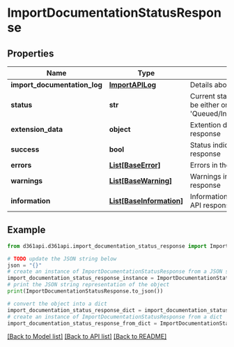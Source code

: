 # ImportDocumentationStatusResponse


## Properties

Name | Type | Description | Notes
------------ | ------------- | ------------- | -------------
**import_documentation_log** | [**ImportAPILog**](ImportAPILog.md) | Details about the import | [optional] 
**status** | **str** | Current status of the import and it can be either one of these statuses &#39;Queued/InProgress/Completed/Error&#39; | [optional] 
**extension_data** | **object** | Extention data for customer API response | [optional] 
**success** | **bool** | Status indication for customer API response | [optional] 
**errors** | [**List[BaseError]**](BaseError.md) | Errors in the customer API response | [optional] 
**warnings** | [**List[BaseWarning]**](BaseWarning.md) | Warnings in the customer API response | [optional] 
**information** | [**List[BaseInformation]**](BaseInformation.md) | Information passed by the customer API response | [optional] 

## Example

```python
from d361api.d361api.import_documentation_status_response import ImportDocumentationStatusResponse

# TODO update the JSON string below
json = "{}"
# create an instance of ImportDocumentationStatusResponse from a JSON string
import_documentation_status_response_instance = ImportDocumentationStatusResponse.from_json(json)
# print the JSON string representation of the object
print(ImportDocumentationStatusResponse.to_json())

# convert the object into a dict
import_documentation_status_response_dict = import_documentation_status_response_instance.to_dict()
# create an instance of ImportDocumentationStatusResponse from a dict
import_documentation_status_response_from_dict = ImportDocumentationStatusResponse.from_dict(import_documentation_status_response_dict)
```
[[Back to Model list]](../README.md#documentation-for-models) [[Back to API list]](../README.md#documentation-for-api-endpoints) [[Back to README]](../README.md)


